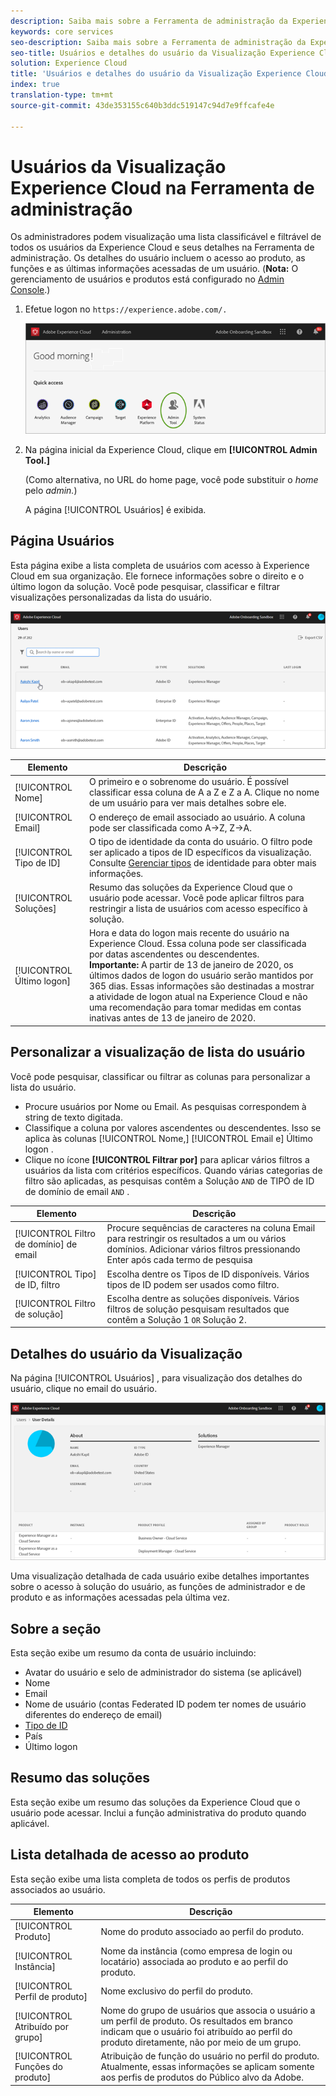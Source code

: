 ```yaml
---
description: Saiba mais sobre a Ferramenta de administração da Experience Cloud para visualização de uma lista classificável e filtrável de todos os usuários da Experience Cloud.
keywords: core services
seo-description: Saiba mais sobre a Ferramenta de administração da Experience Cloud para visualização de uma lista classificável e filtrável de todos os usuários da Experience Cloud.
seo-title: Usuários e detalhes do usuário da Visualização Experience Cloud
solution: Experience Cloud
title: 'Usuários e detalhes do usuário da Visualização Experience Cloud '
index: true
translation-type: tm+mt
source-git-commit: 43de353155c640b3ddc519147c94d7e9ffcafe4e

---
```



# Usuários da Visualização Experience Cloud na Ferramenta de administração

Os administradores podem visualização uma lista classificável e filtrável de todos os usuários da Experience Cloud e seus detalhes na Ferramenta de administração. Os detalhes do usuário incluem o acesso ao produto, as funções e as últimas informações acessadas de um usuário. (**Nota:** O gerenciamento de usuários e produtos está configurado no [Admin Console](admin-getting-started.md).)

1. Efetue logon no `https://experience.adobe.com/.`

   ![](assets/admin-tool.png)

1. Na página inicial da Experience Cloud, clique em **[!UICONTROL Admin Tool.]**

   (Como alternativa, no URL do home page, você pode substituir o _home_ pelo _admin._)

   A página [!UICONTROL Usuários] é exibida.

## Página Usuários

Esta página exibe a lista completa de usuários com acesso à Experience Cloud em sua organização. Ele fornece informações sobre o direito e o último logon da solução. Você pode pesquisar, classificar e filtrar visualizações personalizadas da lista do usuário.

![](assets/admin-tool-users.png)

| Elemento | Descrição |
|---|---|
| [!UICONTROL Nome] | O primeiro e o sobrenome do usuário. É possível classificar essa coluna de A a Z e Z a A.  Clique no nome de um usuário para ver mais detalhes sobre ele. |
| [!UICONTROL Email] | O endereço de email associado ao usuário. A coluna pode ser classificada como A->Z, Z->A. |
| [!UICONTROL Tipo de ID] | O tipo de identidade da conta do usuário. O filtro pode ser aplicado a tipos de ID específicos da visualização. Consulte [Gerenciar tipos](https://helpx.adobe.com/enterprise/using/identity.html) de identidade para obter mais informações. |
| [!UICONTROL Soluções] | Resumo das soluções da Experience Cloud que o usuário pode acessar. Você pode aplicar filtros para restringir a lista de usuários com acesso específico à solução. |
| [!UICONTROL Último logon] | Hora e data do logon mais recente do usuário na Experience Cloud. Essa coluna pode ser classificada por datas ascendentes ou descendentes. <br> **Importante:** A partir de 13 de janeiro de 2020, os últimos dados de logon do usuário serão mantidos por 365 dias. Essas informações são destinadas a mostrar a atividade de logon atual na Experience Cloud e não uma recomendação para tomar medidas em contas inativas antes de 13 de janeiro de 2020. |

## Personalizar a visualização de lista do usuário

Você pode pesquisar, classificar ou filtrar as colunas para personalizar a lista do usuário.

* Procure usuários por Nome ou Email. As pesquisas correspondem à string de texto digitada.
* Classifique a coluna por valores ascendentes ou descendentes. Isso se aplica às colunas [!UICONTROL Nome,] [!UICONTROL Email e] Último logon  .
* Clique no ícone **[!UICONTROL Filtrar por]** para aplicar vários filtros a usuários da lista com critérios específicos. Quando várias categorias de filtro são aplicadas, as pesquisas contêm a Solução `AND` de TIPO de ID de domínio de email `AND` .

| Elemento | Descrição |
|---------|----------|
| [!UICONTROL Filtro de domínio] de email | Procure sequências de caracteres na coluna Email para restringir os resultados a um ou vários domínios. Adicionar vários filtros pressionando Enter após cada termo de pesquisa |
| [!UICONTROL Tipo] de ID, filtro | Escolha dentre os Tipos de ID disponíveis. Vários tipos de ID podem ser usados como filtro. |
| [!UICONTROL Filtro de solução] | Escolha dentre as soluções disponíveis. Vários filtros de solução pesquisam resultados que contêm a Solução 1 `OR` Solução 2. |

## Detalhes do usuário da Visualização

Na página [!UICONTROL Usuários] , para visualização dos detalhes do usuário, clique no email do usuário.

![](assets/admin-tool-user-details.png)

Uma visualização detalhada de cada usuário exibe detalhes importantes sobre o acesso à solução do usuário, as funções de administrador e de produto e as informações acessadas pela última vez.

## Sobre a seção

Esta seção exibe um resumo da conta de usuário incluindo:

* Avatar do usuário e selo de administrador do sistema (se aplicável)
* Nome
* Email
* Nome de usuário (contas Federated ID podem ter nomes de usuário diferentes do endereço de email)
* [Tipo de ID](https://helpx.adobe.com/enterprise/using/identity.html)
* País
* Último logon

## Resumo das soluções

Esta seção exibe um resumo das soluções da Experience Cloud que o usuário pode acessar. Inclui a função administrativa do produto quando aplicável.

## Lista detalhada de acesso ao produto

Esta seção exibe uma lista completa de todos os perfis de produtos associados ao usuário.

| Elemento | Descrição |
|---------|----------|
| [!UICONTROL Produto] | Nome do produto associado ao perfil do produto. |
| [!UICONTROL Instância] | Nome da instância (como empresa de login ou locatário) associada ao produto e ao perfil do produto. |
| [!UICONTROL Perfil de produto] | Nome exclusivo do perfil do produto. |
| [!UICONTROL Atribuído por grupo] | Nome do grupo de usuários que associa o usuário a um perfil de produto. Os resultados em branco indicam que o usuário foi atribuído ao perfil do produto diretamente, não por meio de um grupo. |
| [!UICONTROL Funções do produto] | Atribuição de função do usuário no perfil do produto. Atualmente, essas informações se aplicam somente aos perfis de produtos do Público alvo da Adobe. |
